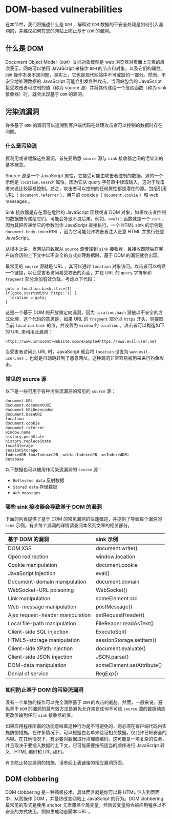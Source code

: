 # DOM-based vulnerabilities

在本节中，我们将描述什么是 `DOM` ，解释对 `DOM` 数据的不安全处理是如何引入漏洞的，并建议如何在您的网站上防止基于 `DOM` 的漏洞。


## 什么是 DOM

Document Object Model（`DOM`）文档对象模型是 web 浏览器对页面上元素的层次表示。网站可以使用 JavaScript 来操作 `DOM` 的节点和对象，以及它们的属性。`DOM` 操作本身不是问题，事实上，它也是现代网站中不可或缺的一部分。然而，不安全地处理数据的 JavaScript 可能会引发各种攻击。当网站包含的 JavaScript 接受攻击者可控制的值（称为 source 源）并将其传递给一个危险函数（称为 sink 接收器）时，就会出现基于 `DOM` 的漏洞。


## 污染流漏洞

许多基于 `DOM` 的漏洞可以追溯到客户端代码在处理攻击者可以控制的数据时存在问题。


### 什么是污染流

要利用或者缓解这些漏洞，首先要熟悉 `source` 源与 `sink` 接收器之间的污染流的基本概念。

Source 源是一个 JavaScript 属性，它接受可能由攻击者控制的数据。源的一个示例是 `location.search` 属性，因为它从 query 字符串中读取输入，这对于攻击者来说比较容易控制。总之，攻击者可以控制的任何属性都是潜在的源。包括引用 URL（ `document.referrer` ）、用户的 cookies（ `document.cookie` ）和 web messages 。

Sink 接收器是存在潜在危险的 JavaScript 函数或者 DOM 对象，如果攻击者控制的数据被传递给它们，可能会导致不良后果。例如，`eval()` 函数就是一个 `sink` ，因为其把传递给它的参数当作 JavaScript 直接执行。一个 HTML sink 的示例是 `document.body.innerHTML` ，因为它可能允许攻击者注入恶意 HTML 并执行任意 JavaScript。

从根本上讲，当网站将数据从 `source` 源传递到 `sink` 接收器，且接收器随后在客户端会话的上下文中以不安全的方式处理数据时，基于 DOM 的漏洞就会出现。

最常见的 `source` 源就是 URL ，其可以通过 `location` 对象访问。攻击者可以构建一个链接，以让受害者访问易受攻击的页面，并在 URL 的 `query` 字符串和 `fragment` 部分添加有效负载。考虑以下代码：
```
goto = location.hash.slice(1)
if(goto.startsWith('https:')) {
  location = goto;
}
```

这是一个基于 DOM 的开放重定向漏洞，因为 `location.hash` 源被以不安全的方式处理。这个代码的意思是，如果 URL 的 `fragment` 部分以 `https` 开头，则提取当前 `location.hash` 的值，并设置为 `window` 的 `location` 。攻击者可以构造如下的 URL 来利用此漏洞：
```
https://www.innocent-website.com/example#https://www.evil-user.net
```

当受害者访问此 URL 时，JavaScript 就会将 `location` 设置为 `www.evil-user.net` ，也就是自动跳转到了恶意网址。这种漏洞非常容易被用来进行钓鱼攻击。


### 常见的 source 源

以下是一些可用于各种污染流漏洞的常见的 `source` 源：
```
document.URL
document.documentURI
document.URLUnencoded
document.baseURI
location
document.cookie
document.referrer
window.name
history.pushState
history.replaceState
localStorage
sessionStorage
IndexedDB (mozIndexedDB, webkitIndexedDB, msIndexedDB)
Database
```

以下数据也可以被用作污染流漏洞的 `source` 源：
- `Reflected data` 反射数据
- `Stored data` 存储数据
- `Web messages`


### 哪些 sink 接收器会导致基于 DOM 的漏洞

下面的列表提供了基于 DOM 的常见漏洞的快速概述，并提供了导致每个漏洞的 `sink` 示例。有关每个漏洞的详情请查阅本系列文章的相关部分。

| 基于 DOM 的漏洞 | sink 示例 |
| :---    |  :--- |
| DOM XSS	| document.write() |
| Open redirection 	| window.location |
| Cookie manipulation | 	document.cookie |
| JavaScript injection	| eval() |
| Document-domain manipulation | 	document.domain |
| WebSocket-URL poisoning	| WebSocket() |
| Link manipulation	| someElement.src |
| Web-message manipulation	| postMessage() |
| Ajax request-header manipulation	| setRequestHeader() |
| Local file-path manipulation	| FileReader.readAsText() |
| Client-side SQL injection	| ExecuteSql() |
| HTML5-storage manipulation	| sessionStorage.setItem() |
| Client-side XPath injection	| document.evaluate() |
| Client-side JSON injection	| JSON.parse() |
| DOM-data manipulation	| someElement.setAttribute() |
| Denial of service	| RegExp() |


### 如何防止基于 DOM 的污染流漏洞

没有一个单独的操作可以完全消除基于 `DOM` 的攻击的威胁。然而，一般来说，避免基于 `DOM` 的漏洞的最有效方法是避免允许来自任何不可信 `source` 源的数据动态更改传输到任何 `sink` 接收器的值。

如果应用程序所需的功能意味着这种行为是不可避免的，则必须在客户端代码内实施防御措施。在许多情况下，可以根据白名单来验证相关数据，仅允许已知安全的内容。在其他情况下，有必要对数据进行清理或编码。这可能是一项复杂的任务，并且取决于要插入数据的上下文，它可能需要按照适当的顺序进行 JavaScript 转义，HTML 编码和 URL 编码。

有关防止特定漏洞的措施，请参阅上表链接的相应漏洞页面。


## DOM clobbering

DOM clobbering 是一种高级技术，具体而言就是你可以将 HTML 注入到页面中，从而操作 DOM ，并最终改变网站上 JavaScript 的行为。DOM clobbering 最常见的形式是使用 anchor 元素覆盖全局变量，然后该变量将会被应用程序以不安全的方式使用，例如生成动态脚本 URL 。

